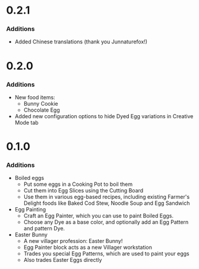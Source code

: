 # 0.2.1
### Additions
- Added Chinese translations (thank you Junnaturefox!)

# 0.2.0
### Additions
- New food items:
  - Bunny Cookie
  - Chocolate Egg
- Added new configuration options to hide Dyed Egg variations in Creative Mode tab

# 0.1.0
### Additions
- Boiled eggs
  - Put some eggs in a Cooking Pot to boil them
  - Cut them into Egg Slices using the Cutting Board
  - Use them in various egg-based recipes, including existing Farmer's Delight foods like Baked Cod Stew, Noodle Soup and Egg Sandwich
- Egg Painting
  - Craft an Egg Painter, which you can use to paint Boiled Eggs.
  - Choose any Dye as a base color, and optionally add an Egg Pattern and pattern Dye.
- Easter Bunny
  - A new villager profession: Easter Bunny!
  - Egg Painter block acts as a new Villager workstation
  - Trades you special Egg Patterns, which are used to paint your eggs
  - Also trades Easter Eggs directly